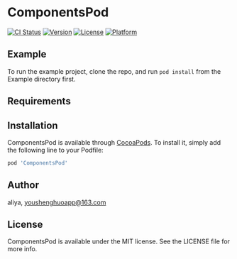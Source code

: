 # ComponentsPod

[![CI Status](https://img.shields.io/travis/aliya/ComponentsPod.svg?style=flat)](https://travis-ci.org/aliya/ComponentsPod)
[![Version](https://img.shields.io/cocoapods/v/ComponentsPod.svg?style=flat)](https://cocoapods.org/pods/ComponentsPod)
[![License](https://img.shields.io/cocoapods/l/ComponentsPod.svg?style=flat)](https://cocoapods.org/pods/ComponentsPod)
[![Platform](https://img.shields.io/cocoapods/p/ComponentsPod.svg?style=flat)](https://cocoapods.org/pods/ComponentsPod)

## Example

To run the example project, clone the repo, and run `pod install` from the Example directory first.

## Requirements

## Installation

ComponentsPod is available through [CocoaPods](https://cocoapods.org). To install
it, simply add the following line to your Podfile:

```ruby
pod 'ComponentsPod'
```

## Author

aliya, youshenghuoapp@163.com

## License

ComponentsPod is available under the MIT license. See the LICENSE file for more info.
